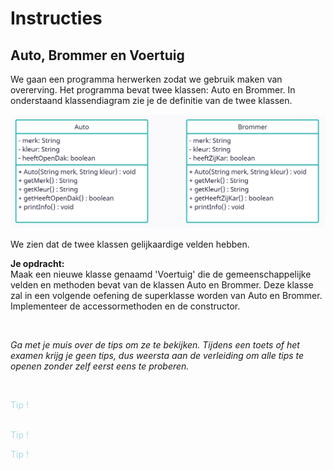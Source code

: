 # Instructies

## Auto, Brommer en Voertuig

We gaan een programma herwerken zodat we gebruik maken van overerving. Het programma bevat twee klassen: Auto en Brommer. In onderstaand klassendiagram zie je de definitie van de twee klassen.

<img src="media/classDiagram.png" alt="classDiagram" width="600"/>


We zien dat de twee klassen gelijkaardige velden hebben.

**Je opdracht:**
<br>
Maak een nieuwe klasse genaamd 'Voertuig' die de gemeenschappelijke velden en methoden bevat van de klassen Auto en Brommer. Deze klasse zal in een volgende oefening de superklasse worden van Auto en Brommer. Implementeer de accessormethoden en de constructor.

<br>

_Ga met je muis over de tips om ze te bekijken. Tijdens een toets of het examen krijg je geen tips, dus weersta aan de verleiding om alle tips te openen zonder zelf eerst eens te proberen._

<br>


<p class="spoiler">
Bekijk welke velden gemeenschappelijk zijn, en definieer deze in de klasse 'Voertuig'
</p>

<p class="spoiler">
Zijn de constructors van Auto en Brommer gelijkaardig?
</p>

<p class="spoiler">
Vergeet niet de gemeenschappelijke methoden.
</p>

<style>
.spoiler {
  visibility: hidden;
}

.spoiler::before {
  visibility: visible;
  content: "Tip !";
  color:lightblue;
}

.spoiler:hover {
  visibility: visible;
}

.spoiler:hover::before {
  display: none;
}
</style>